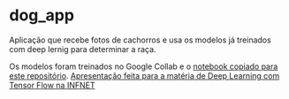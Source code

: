 # dog_app
Aplicação que recebe fotos de cachorros e usa os modelos já treinados com deep lernig para determinar a raça.

Os modelos foram treinados no Google Collab e o [notebook copiado para este repositório](Dogs_neural_network.ipynb).
[Apresentação feita para a matéria de Deep Learning com Tensor Flow na INFNET](Classifica%C3%A7%C3%A3o%20de%20Ra%C3%A7as%20de%20cachorro%20-%20Deep%20Learning.pptx)

